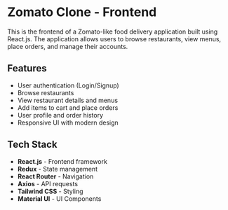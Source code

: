# Zomato Clone - Frontend

This is the frontend of a Zomato-like food delivery application built using React.js. The application allows users to browse restaurants, view menus, place orders, and manage their accounts.

## Features
- User authentication (Login/Signup)
- Browse restaurants
- View restaurant details and menus
- Add items to cart and place orders
- User profile and order history
- Responsive UI with modern design

## Tech Stack
- **React.js** - Frontend framework
- **Redux** - State management
- **React Router** - Navigation
- **Axios** - API requests
- **Tailwind CSS** - Styling
- **Material UI** - UI Components
